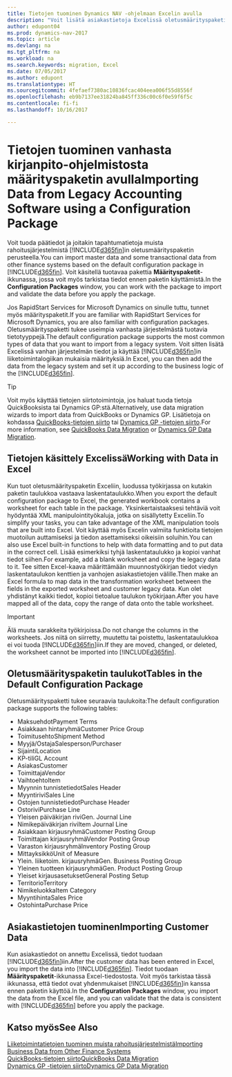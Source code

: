 ```yaml
---
title: Tietojen tuominen Dynamics NAV -ohjelmaan Excelin avulla
description: "Voit lisätä asiakastietoja Excelissä oletusmäärityspaketin avulla ja tuoda tiedot takaisin Dynamics NAV -ohjelmaan."
author: edupont04
ms.prod: dynamics-nav-2017
ms.topic: article
ms.devlang: na
ms.tgt_pltfrm: na
ms.workload: na
ms.search.keywords: migration, Excel
ms.date: 07/05/2017
ms.author: edupont
ms.translationtype: HT
ms.sourcegitcommit: 4fefaef7380ac10836fcac404eea006f55d8556f
ms.openlocfilehash: eb9b7137ee31824ba845ff336c00c6f0e59f6f5c
ms.contentlocale: fi-fi
ms.lasthandoff: 10/16/2017

---
```

# <a name="importing-data-from-legacy-accounting-software-using-a-configuration-package"></a><span data-ttu-id="16cd8-103">Tietojen tuominen vanhasta kirjanpito-ohjelmistosta määrityspaketin avulla</span><span class="sxs-lookup"><span data-stu-id="16cd8-103">Importing Data from Legacy Accounting Software using a Configuration Package</span></span>
<span data-ttu-id="16cd8-104">Voit tuoda päätiedot ja joitakin tapahtumatietoja muista rahoitusjärjestelmistä [!INCLUDE[d365fin](includes/d365fin_md.md)]in oletusmäärityspaketin perusteella.</span><span class="sxs-lookup"><span data-stu-id="16cd8-104">You can import master data and some transactional data from other finance systems based on the default configuration package in [!INCLUDE[d365fin](includes/d365fin_md.md)].</span></span> <span data-ttu-id="16cd8-105">Voit käsitellä tuotavaa pakettia **Määrityspaketit**-ikkunassa, jossa voit myös tarkistaa tiedot ennen paketin käyttämistä.</span><span class="sxs-lookup"><span data-stu-id="16cd8-105">In the **Configuration Packages** window, you can work with the package to import and validate the data before you apply the package.</span></span>  

<span data-ttu-id="16cd8-106">Jos RapidStart Services for Microsoft Dynamics on sinulle tuttu, tunnet myös määrityspaketit.</span><span class="sxs-lookup"><span data-stu-id="16cd8-106">If you are familiar with RapidStart Services for Microsoft Dynamics, you are also familiar with configuration packages.</span></span> <span data-ttu-id="16cd8-107">Oletusmäärityspaketti tukee useimpia vanhasta järjestelmästä tuotavia tietotyyppejä.</span><span class="sxs-lookup"><span data-stu-id="16cd8-107">The default configuration package supports the most common types of data that you want to import from a legacy system.</span></span> <span data-ttu-id="16cd8-108">Voit sitten lisätä Excelissä vanhan järjestelmän tiedot ja käyttää [!INCLUDE[d365fin](includes/d365fin_md.md)]in liiketoimintalogiikan mukaisia määrityksiä.</span><span class="sxs-lookup"><span data-stu-id="16cd8-108">In Excel, you can then add the data from the legacy system and set it up according to the business logic of the [!INCLUDE[d365fin](includes/d365fin_md.md)].</span></span>  

> [!TIP]  
>   <span data-ttu-id="16cd8-109">Voit myös käyttää tietojen siirtotoimintoja, jos haluat tuoda tietoja QuickBooksista tai Dynamics GP:stä.</span><span class="sxs-lookup"><span data-stu-id="16cd8-109">Alternatively, use data migration wizards to import data from QuickBooks or Dynamics GP.</span></span> <span data-ttu-id="16cd8-110">Lisätietoja on kohdassa [QuickBooks-tietojen siirto](ui-extensions-quickbooks-data-migration.md) tai [Dynamics GP -tietojen siirto](ui-extensions-dynamicsgp-data-migration.md).</span><span class="sxs-lookup"><span data-stu-id="16cd8-110">For more information, see [QuickBooks Data Migration](ui-extensions-quickbooks-data-migration.md) or [Dynamics GP Data Migration](ui-extensions-dynamicsgp-data-migration.md).</span></span>  

## <a name="working-with-data-in-excel"></a><span data-ttu-id="16cd8-111">Tietojen käsittely Excelissä</span><span class="sxs-lookup"><span data-stu-id="16cd8-111">Working with Data in Excel</span></span>
<span data-ttu-id="16cd8-112">Kun tuot oletusmäärityspaketin Exceliin, luodussa työkirjassa on kutakin paketin taulukkoa vastaava laskentataulukko.</span><span class="sxs-lookup"><span data-stu-id="16cd8-112">When you export the default configuration package to Excel, the generated workbook contains a worksheet for each table in the package.</span></span> <span data-ttu-id="16cd8-113">Yksinkertaistaaksesi tehtäviä voit hyödyntää XML manipulointityökaluja, jotka on sisällytetty Exceliin.</span><span class="sxs-lookup"><span data-stu-id="16cd8-113">To simplify your tasks, you can take advantage of the XML manipulation tools that are built into Excel.</span></span> <span data-ttu-id="16cd8-114">Voit käyttää myös Excelin valmiita funktioita tietojen muotoilun auttamiseksi ja tiedon asettamiseksi oikeisiin soluihin.</span><span class="sxs-lookup"><span data-stu-id="16cd8-114">You can also use Excel built-in functions to help with data formatting and to put data in the correct cell.</span></span> <span data-ttu-id="16cd8-115">Lisää esimerkiksi tyhjä laskentataulukko ja kopioi vanhat tiedot siihen.</span><span class="sxs-lookup"><span data-stu-id="16cd8-115">For example, add a blank worksheet and copy the legacy data to it.</span></span> <span data-ttu-id="16cd8-116">Tee sitten Excel-kaava määrittämään muunnostyökirjan tiedot viedyn laskentataulukon kenttien ja vanhojen asiakastietojen välille.</span><span class="sxs-lookup"><span data-stu-id="16cd8-116">Then make an Excel formula to map data in the transformation worksheet between the fields in the exported worksheet and customer legacy data.</span></span> <span data-ttu-id="16cd8-117">Kun olet yhdistänyt kaikki tiedot, kopioi tietoalue taulukon työkirjaan.</span><span class="sxs-lookup"><span data-stu-id="16cd8-117">After you have mapped all of the data, copy the range of data onto the table worksheet.</span></span>  

> [!IMPORTANT]  
>  <span data-ttu-id="16cd8-118">Älä muuta sarakkeita työkirjoissa.</span><span class="sxs-lookup"><span data-stu-id="16cd8-118">Do not change the columns in the worksheets.</span></span> <span data-ttu-id="16cd8-119">Jos niitä on siirretty, muutettu tai poistettu, laskentataulukkoa ei voi tuoda [!INCLUDE[d365fin](includes/d365fin_md.md)]iin.</span><span class="sxs-lookup"><span data-stu-id="16cd8-119">If they are moved, changed, or deleted, the worksheet cannot be imported into [!INCLUDE[d365fin](includes/d365fin_md.md)].</span></span>

## <a name="tables-in-the-default-configuration-package"></a><span data-ttu-id="16cd8-120">Oletusmäärityspaketin taulukot</span><span class="sxs-lookup"><span data-stu-id="16cd8-120">Tables in the Default Configuration Package</span></span>
<span data-ttu-id="16cd8-121">Oletusmäärityspaketti tukee seuraavia taulukoita:</span><span class="sxs-lookup"><span data-stu-id="16cd8-121">The default configuration package supports the following tables:</span></span>

-   <span data-ttu-id="16cd8-122">Maksuehdot</span><span class="sxs-lookup"><span data-stu-id="16cd8-122">Payment Terms</span></span>
-   <span data-ttu-id="16cd8-123">Asiakkaan hintaryhmä</span><span class="sxs-lookup"><span data-stu-id="16cd8-123">Customer Price Group</span></span>
-   <span data-ttu-id="16cd8-124">Toimitusehto</span><span class="sxs-lookup"><span data-stu-id="16cd8-124">Shipment Method</span></span>
-   <span data-ttu-id="16cd8-125">Myyjä/Ostaja</span><span class="sxs-lookup"><span data-stu-id="16cd8-125">Salesperson/Purchaser</span></span>
-   <span data-ttu-id="16cd8-126">Sijainti</span><span class="sxs-lookup"><span data-stu-id="16cd8-126">Location</span></span>
-   <span data-ttu-id="16cd8-127">KP-tili</span><span class="sxs-lookup"><span data-stu-id="16cd8-127">GL Account</span></span>
-   <span data-ttu-id="16cd8-128">Asiakas</span><span class="sxs-lookup"><span data-stu-id="16cd8-128">Customer</span></span>
-   <span data-ttu-id="16cd8-129">Toimittaja</span><span class="sxs-lookup"><span data-stu-id="16cd8-129">Vendor</span></span>
-   <span data-ttu-id="16cd8-130">Vaihtoehto</span><span class="sxs-lookup"><span data-stu-id="16cd8-130">Item</span></span>
-   <span data-ttu-id="16cd8-131">Myynnin tunnistetiedot</span><span class="sxs-lookup"><span data-stu-id="16cd8-131">Sales Header</span></span>
-   <span data-ttu-id="16cd8-132">Myyntirivi</span><span class="sxs-lookup"><span data-stu-id="16cd8-132">Sales Line</span></span>
-   <span data-ttu-id="16cd8-133">Ostojen tunnistetiedot</span><span class="sxs-lookup"><span data-stu-id="16cd8-133">Purchase Header</span></span>
-   <span data-ttu-id="16cd8-134">Ostorivi</span><span class="sxs-lookup"><span data-stu-id="16cd8-134">Purchase Line</span></span>
-   <span data-ttu-id="16cd8-135">Yleisen päiväkirjan rivi</span><span class="sxs-lookup"><span data-stu-id="16cd8-135">Gen. Journal Line</span></span>
-   <span data-ttu-id="16cd8-136">Nimikepäiväkirjan rivi</span><span class="sxs-lookup"><span data-stu-id="16cd8-136">Item Journal Line</span></span>
-   <span data-ttu-id="16cd8-137">Asiakkaan kirjausryhmä</span><span class="sxs-lookup"><span data-stu-id="16cd8-137">Customer Posting Group</span></span>
-   <span data-ttu-id="16cd8-138">Toimittajan kirjausryhmä</span><span class="sxs-lookup"><span data-stu-id="16cd8-138">Vendor Posting Group</span></span>
-   <span data-ttu-id="16cd8-139">Varaston kirjausryhmä</span><span class="sxs-lookup"><span data-stu-id="16cd8-139">Inventory Posting Group</span></span>
-   <span data-ttu-id="16cd8-140">Mittayksikkö</span><span class="sxs-lookup"><span data-stu-id="16cd8-140">Unit of Measure</span></span>
-   <span data-ttu-id="16cd8-141">Ylein. liiketoim. kirjausryhmä</span><span class="sxs-lookup"><span data-stu-id="16cd8-141">Gen. Business Posting Group</span></span>
-   <span data-ttu-id="16cd8-142">Yleinen tuotteen kirjausryhmä</span><span class="sxs-lookup"><span data-stu-id="16cd8-142">Gen. Product Posting Group</span></span>
-   <span data-ttu-id="16cd8-143">Yleiset kirjausasetukset</span><span class="sxs-lookup"><span data-stu-id="16cd8-143">General Posting Setup</span></span>
-   <span data-ttu-id="16cd8-144">Territorio</span><span class="sxs-lookup"><span data-stu-id="16cd8-144">Territory</span></span>
-   <span data-ttu-id="16cd8-145">Nimikeluokka</span><span class="sxs-lookup"><span data-stu-id="16cd8-145">Item Category</span></span>
-   <span data-ttu-id="16cd8-146">Myyntihinta</span><span class="sxs-lookup"><span data-stu-id="16cd8-146">Sales Price</span></span>
-   <span data-ttu-id="16cd8-147">Ostohinta</span><span class="sxs-lookup"><span data-stu-id="16cd8-147">Purchase Price</span></span>

## <a name="importing-customer-data"></a><span data-ttu-id="16cd8-148">Asiakastietojen tuominen</span><span class="sxs-lookup"><span data-stu-id="16cd8-148">Importing Customer Data</span></span>
<span data-ttu-id="16cd8-149">Kun asiakastiedot on annettu Excelissä, tiedot tuodaan [!INCLUDE[d365fin](includes/d365fin_md.md)]iin.</span><span class="sxs-lookup"><span data-stu-id="16cd8-149">After the customer data has been entered in Excel, you import the data into [!INCLUDE[d365fin](includes/d365fin_md.md)].</span></span> <span data-ttu-id="16cd8-150">Tiedot tuodaan **Määrityspaketit**-ikkunassa Excel-tiedostosta. Voit myös tarkistaa tässä ikkunassa, että tiedot ovat yhdenmukaiset [!INCLUDE[d365fin](includes/d365fin_md.md)]in kanssa ennen paketin käyttöä.</span><span class="sxs-lookup"><span data-stu-id="16cd8-150">In the **Configuration Packages** window, you import the data from the Excel file, and you can validate that the data is consistent with [!INCLUDE[d365fin](includes/d365fin_md.md)] before you apply the package.</span></span>

## <a name="see-also"></a><span data-ttu-id="16cd8-151">Katso myös</span><span class="sxs-lookup"><span data-stu-id="16cd8-151">See Also</span></span>
[<span data-ttu-id="16cd8-152">Liiketoimintatietojen tuominen muista rahoitusjärjestelmistä</span><span class="sxs-lookup"><span data-stu-id="16cd8-152">Importing Business Data from Other Finance Systems</span></span>](upload-data.md)  
[<span data-ttu-id="16cd8-153">QuickBooks-tietojen siirto</span><span class="sxs-lookup"><span data-stu-id="16cd8-153">QuickBooks Data Migration</span></span>](ui-extensions-quickbooks-data-migration.md)  
[<span data-ttu-id="16cd8-154">Dynamics GP -tietojen siirto</span><span class="sxs-lookup"><span data-stu-id="16cd8-154">Dynamics GP Data Migration</span></span>](ui-extensions-dynamicsgp-data-migration.md)

